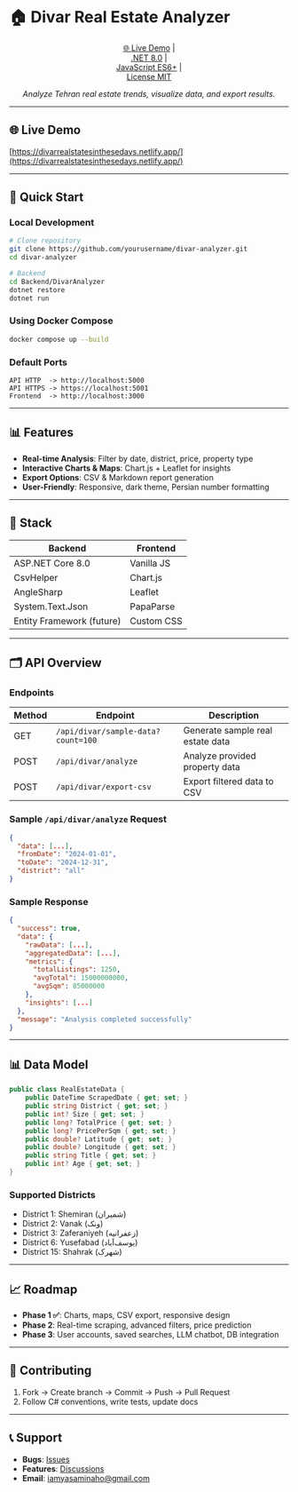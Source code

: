 # 🏠 Divar Real Estate Analyzer

<div align="center">

[🌐 Live Demo](https://divarrealstatesinthesedays.netlify.app/) |  
[.NET 8.0](https://dotnet.microsoft.com/) |  
[JavaScript ES6+](https://developer.mozilla.org/en-US/docs/Web/JavaScript) |  
[License MIT](LICENSE)

*Analyze Tehran real estate trends, visualize data, and export results.*

</div>

---

## 🌐 Live Demo
[https://divarrealstatesinthesedays.netlify.app/](https://divarrealstatesinthesedays.netlify.app/)

---

## 🚀 Quick Start

### Local Development
```bash
# Clone repository
git clone https://github.com/yourusername/divar-analyzer.git
cd divar-analyzer

# Backend
cd Backend/DivarAnalyzer
dotnet restore
dotnet run
```
### Using Docker Compose

```bash
docker compose up --build
```

### Default Ports 
```
API HTTP  -> http://localhost:5000
API HTTPS -> https://localhost:5001
Frontend  -> http://localhost:3000
```

---

## 📊 Features

* **Real-time Analysis**: Filter by date, district, price, property type
* **Interactive Charts & Maps**: Chart.js + Leaflet for insights
* **Export Options**: CSV & Markdown report generation
* **User-Friendly**: Responsive, dark theme, Persian number formatting

---

## 🔧 Stack

| Backend                   | Frontend   |
| ------------------------- | ---------- |
| ASP.NET Core 8.0          | Vanilla JS |
| CsvHelper                 | Chart.js   |
| AngleSharp                | Leaflet    |
| System.Text.Json          | PapaParse  |
| Entity Framework (future) | Custom CSS |

---

## 🗂️ API Overview

### Endpoints

| Method | Endpoint                           | Description                      |
| ------ | ---------------------------------- | -------------------------------- |
| GET    | `/api/divar/sample-data?count=100` | Generate sample real estate data |
| POST   | `/api/divar/analyze`               | Analyze provided property data   |
| POST   | `/api/divar/export-csv`            | Export filtered data to CSV      |

### Sample `/api/divar/analyze` Request

```json
{
  "data": [...],
  "fromDate": "2024-01-01",
  "toDate": "2024-12-31",
  "district": "all"
}
```

### Sample Response

```json
{
  "success": true,
  "data": {
    "rawData": [...],
    "aggregatedData": [...],
    "metrics": {
      "totalListings": 1250,
      "avgTotal": 15000000000,
      "avgSqm": 85000000
    },
    "insights": [...]
  },
  "message": "Analysis completed successfully"
}
```

---

## 📊 Data Model

```csharp
public class RealEstateData {
    public DateTime ScrapedDate { get; set; }
    public string District { get; set; }
    public int? Size { get; set; }
    public long? TotalPrice { get; set; }
    public long? PricePerSqm { get; set; }
    public double? Latitude { get; set; }
    public double? Longitude { get; set; }
    public string Title { get; set; }
    public int? Age { get; set; }
}
```

### Supported Districts

* District 1: Shemiran (شمیران)
* District 2: Vanak (ونک)
* District 3: Zaferaniyeh (زعفرانیه)
* District 6: Yusefabad (یوسف‌آباد)
* District 15: Shahrak (شهرک)

---

## 📈 Roadmap

* **Phase 1 ✅**: Charts, maps, CSV export, responsive design
* **Phase 2**: Real-time scraping, advanced filters, price prediction
* **Phase 3**: User accounts, saved searches, LLM chatbot, DB integration

---

## 🤝 Contributing

1. Fork → Create branch → Commit → Push → Pull Request
2. Follow C# conventions, write tests, update docs

---

## 📞 Support

* **Bugs**: [Issues](https://github.com/yourusername/divar-analyzer/issues)
* **Features**: [Discussions](https://github.com/yourusername/divar-analyzer/discussions)
* **Email**: [iamyasaminaho@gmail.com](mailto:iamyasaminaho@gmail.com)
